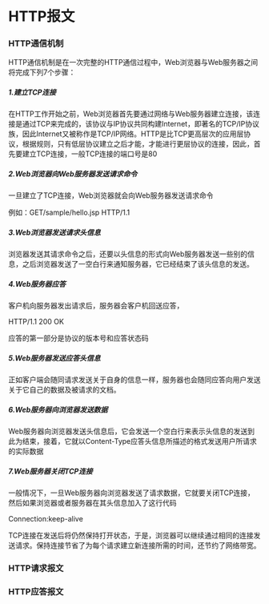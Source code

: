 # HTTP报文

### HTTP通信机制

HTTP通信机制是在一次完整的HTTP通信过程中，Web浏览器与Web服务器之间将完成下列7个步骤：

##### 1.建立TCP连接

在HTTP工作开始之前，Web浏览器首先要通过网络与Web服务器建立连接，该连接是通过TCP来完成的，该协议与IP协议共同构建Internet，即著名的TCP/IP协议族，因此Internet又被称作是TCP/IP网络。HTTP是比TCP更高层次的应用层协议，根据规则，只有低层协议建立之后才能，才能进行更层协议的连接，因此，首先要建立TCP连接，一般TCP连接的端口号是80

##### 2.Web浏览器向Web服务器发送请求命令

一旦建立了TCP连接，Web浏览器就会向Web服务器发送请求命令

例如：GET/sample/hello.jsp HTTP/1.1

##### 3.Web浏览器发送请求头信息

浏览器发送其请求命令之后，还要以头信息的形式向Web服务器发送一些别的信息，之后浏览器发送了一空白行来通知服务器，它已经结束了该头信息的发送。

##### 4.Web服务器应答

客户机向服务器发出请求后，服务器会客户机回送应答，

HTTP/1.1 200 OK

应答的第一部分是协议的版本号和应答状态码

##### 5.Web服务器发送应答头信息

正如客户端会随同请求发送关于自身的信息一样，服务器也会随同应答向用户发送关于它自己的数据及被请求的文档。

##### 6.Web服务器向浏览器发送数据

Web服务器向浏览器发送头信息后，它会发送一个空白行来表示头信息的发送到此为结束，接着，它就以Content-Type应答头信息所描述的格式发送用户所请求的实际数据

##### 7.Web服务器关闭TCP连接

一般情况下，一旦Web服务器向浏览器发送了请求数据，它就要关闭TCP连接，然后如果浏览器或者服务器在其头信息加入了这行代码

Connection:keep-alive

TCP连接在发送后将仍然保持打开状态，于是，浏览器可以继续通过相同的连接发送请求。保持连接节省了为每个请求建立新连接所需的时间，还节约了网络带宽。


### HTTP请求报文


### HTTP应答报文
